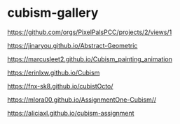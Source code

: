 # cubism-gallery

<a href="https://github.com/orgs/PixelPalsPCC/projects/2/views/1" target="_blank">https://github.com/orgs/PixelPalsPCC/projects/2/views/1</a>

<a href="https://jinaryou.github.io/Abstract-Geometric" target="_blank">https://jinaryou.github.io/Abstract-Geometric</a>

<a href="https://marcusleet2.github.io/Cubism_painting_animation" target="_blank">https://marcusleet2.github.io/Cubism_painting_animation<a>

<a href="https://erinlxw.github.io/Cubism" target="_blank">https://erinlxw.github.io/Cubism<a>

<a href="https://fnx-sk8.github.io/cubistOcto/" target="_blank">https://fnx-sk8.github.io/cubistOcto/<a>

<a href="https://mlora00.github.io/AssignmentOne-Cubism/" target="_blank">https://mlora00.github.io/AssignmentOne-Cubism//<a>

<a href="https://aliciaxl.github.io/cubism-assignment" target="_blank">https://aliciaxl.github.io/cubism-assignment<a>
